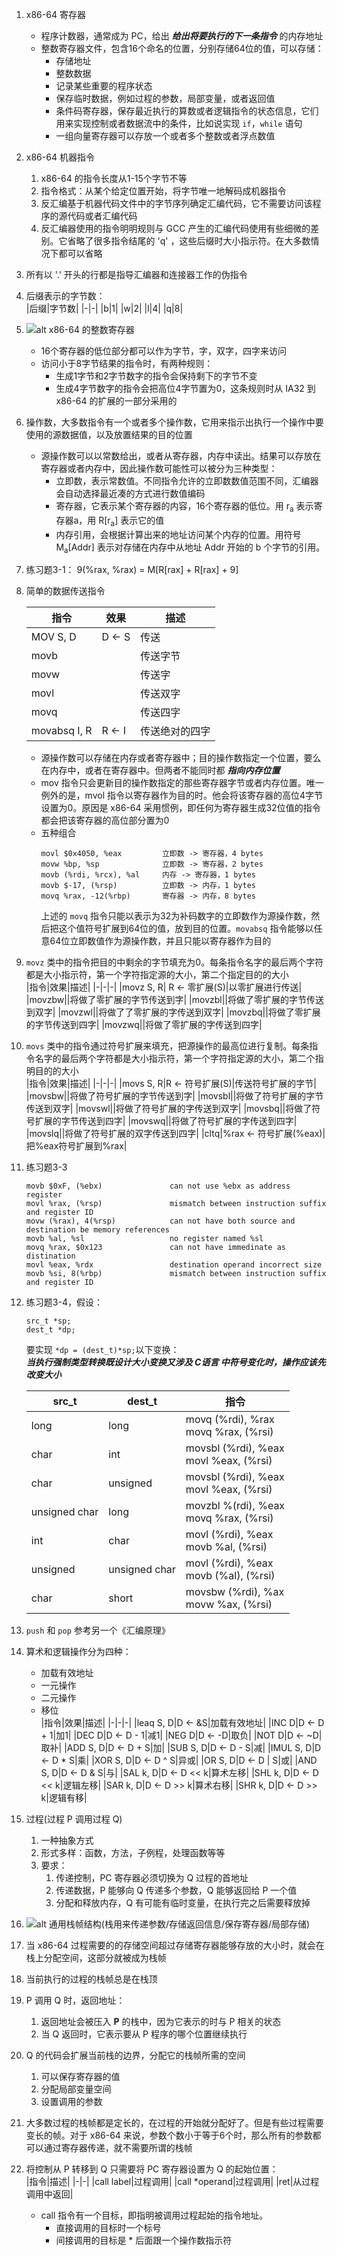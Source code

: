 1.  x86-64 寄存器     
    + 程序计数器，通常成为 PC，给出 ___给出将要执行的下一条指令___ 的内存地址      
    + 整数寄存器文件，包含16个命名的位置，分别存储64位的值，可以存储：      
      + 存储地址      
      + 整数数据      
      + 记录某些重要的程序状态    
      + 保存临时数据，例如过程的参数，局部变量，或者返回值    
      + 条件码寄存器，保存最近执行的算数或者逻辑指令的状态信息，它们用来实现控制或者数据流中的条件，比如说实现 `if`，`while` 语句   
      + 一组向量寄存器可以存放一个或者多个整数或者浮点数值      
2.  x86-64 机器指令     
    1.  x86-64 的指令长度从1-15个字节不等     
    2.  指令格式：从某个给定位置开始，将字节唯一地解码成机器指令      
    3.  反汇编基于机器代码文件中的字节序列确定汇编代码，它不需要访问该程序的源代码或者汇编代码      
    4.  反汇编器使用的指令明明规则与 GCC 产生的汇编代码使用有些细微的差别。它省略了很多指令结尾的 'q' ，这些后缀时大小指示符。在大多数情况下都可以省略     
3.  所有以 '.' 开头的行都是指导汇编器和连接器工作的伪指令   
4.  后缀表示的字节数：      
    |后缀|字节数|
    |-|-|
    |b|1|
    |w|2|
    |l|4|
    |q|8|

5.  ![alt x86-64 的整数寄存器](./pictures/整数寄存器.png "x86-64 的整数寄存器")     
    + 16个寄存器的低位部分都可以作为字节，字，双字，四字来访问      
    + 访问小于8字节结果的指令时，有两种规则：    
      + 生成1字节和2字节数字的指令会保持剩下的字节不变      
      + 生成4字节数字的指令会把高位4字节置为0，这条规则时从 IA32 到x86-64 的扩展的一部分采用的      
6.  操作数，大多数指令有一个或者多个操作数，它用来指示出执行一个操作中要使用的源数据值，以及放置结果的目的位置    
    + 源操作数可以以常数给出，或者从寄存器，内存中读出。结果可以存放在寄存器或者内存中，因此操作数可能性可以被分为三种类型：      
      + 立即数，表示常数值。不同指令允许的立即数数值范围不同，汇编器会自动选择最近凑的方式进行数值编码      
      + 寄存器，它表示某个寄存器的内容，16个寄存器的低位。用 r<sub>a</sub> 表示寄存器a，用 R[r<sub>a</sub>] 表示它的值    
      + 内存引用，会根据计算出来的地址访问某个内存的位置。用符号 M<sub>a</sub>[Addr] 表示对存储在内存中从地址 Addr 开始的 b 个字节的引用。   
7.  练习题3-1： 9(%rax, %rax) = M[R[rax] + R[rax] + 9]      
8.  简单的数据传送指令    

    |指令|效果|描述|
    |-|-|-|
    |MOV S, D|D &larr; S|传送| 
    |movb||传送字节|
    |movw||传送字|
    |movl||传送双字|
    |movq||传送四字|
    |movabsq I, R|R &larr; I|传送绝对的四字|
    + 源操作数可以存储在内存或者寄存器中；目的操作数指定一个位置，要么在内存中，或者在寄存器中。但两者不能同时都 ___指向内存位置___         
    + mov 指令只会更新目的操作数指定的那些寄存器字节或者内存位置。唯一例外的是，mvol 指令以寄存器作为目的时。他会将该寄存器的高位4字节设置为0。原因是 x86-64 采用惯例，即任何为寄存器生成32位值的指令都会把该寄存器的高位部分置为0        
    + 五种组合      
        ```
      movl $0x4050, %eax         立即数 -> 寄存器，4 bytes
      movw %bp, %sp              立即数 -> 寄存器，2 bytes
      movb (%rdi, %rcx), %al     内存 -> 寄存器，1 bytes
      movb $-17, (%rsp)          立即数 -> 内存，1 bytes
      movq %rax, -12(%rbp)       寄存器 -> 内存，8 bytes
        ```
      上述的 `movq` 指令只能以表示为32为补码数字的立即数作为源操作数，然后把这个值符号扩展到64位的值，放到目的位置。`movabsq` 指令能够以任意64位立即数值作为源操作数，并且只能以寄存器作为目的     
9.  `movz` 类中的指令把目的中剩余的字节填充为0。每条指令名字的最后两个字符都是大小指示符，第一个字符指定源的大小，第二个指定目的的大小     
    |指令|效果|描述|
    |-|-|-|
    |movz S, R| R &larr; 零扩展(S)|以零扩展进行传送|
    |movzbw||将做了零扩展的字节传送到字|
    |movzbl||将做了零扩展的字节传送到双字|
    |movzwl||将做了了零扩展的字传送到双字|
    |movzbq||将做了零扩展的字节传送到四字|
    |movzwq||将做了零扩展的字传送到四字|

10. `movs` 类中的指令通过符号扩展来填充，把源操作的最高位进行复制。每条指令名字的最后两个字符都是大小指示符，第一个字符指定源的大小，第二个指明目的的大小       
    |指令|效果|描述|
    |-|-|-|
    |movs S, R|R &larr; 符号扩展(S)|传送符号扩展的字节|
    |movsbw||将做了符号扩展的字节传送到字|
    |movsbl||将做了符号扩展的字节传送到双字|
    |movswl||将做了符号扩展的字传送到双字|
    |movsbq||将做了符号扩展的字节传送到四字|
    |movswq||将做了符号扩展的字传送到四字|
    |movslq||将做了符号扩展的双字传送到四字|
    |cltq|%rax &larr; 符号扩展(%eax)|把%eax符号扩展到%rax|

11. 练习题3-3     
    ```
    movb $0xF, (%ebx)               can not use %ebx as address register
    movl %rax, (%rsp)               mismatch between instruction suffix and register ID
    movw (%rax), 4(%rsp)            can not have both source and destination be memory references
    movb %al, %sl                   no register named %sl
    movq %rax, $0x123               can not have immedinate as distination
    movl %eax, %rdx                 destination operand incorrect size
    movb %si, 8(%rbp)               mismatch between instruction suffix and register ID
    ```
12. 练习题3-4，假设：     
    ```
    src_t *sp;
    dest_t *dp;
    ```
    要实现 `*dp = (dest_t)*sp;`以下变换：     
    ___当执行强制类型转换既设计大小变换又涉及 C语言 中符号变化时，操作应该先改变大小___     

    |src_t|dest_t|指令|
    |-|-|-|
    |long|long|movq (%rdi), %rax<br>movq %rax, (%rsi)|
    |char|int|movsbl (%rdi), %eax<br>movl %eax, (%rsi)|
    |char|unsigned|movsbl (%rdi), %eax<br>movl %eax, (%rsi)|
    |unsigned char|long|movzbl %(rdi), %eax<br>movq %rax, (%rsi)|
    |int|char|movl (%rdi), %eax<br>movb %al, (%rsi)|
    |unsigned|unsigned char|movl (%rdi), %eax<br>movb (%al), (%rsi)|
    |char|short|movsbw (%rdi), %ax<br>movw %ax, (%rsi)|

13. `push` 和 `pop` 参考另一个《汇编原理》       
14. 算术和逻辑操作分为四种：   
    + 加载有效地址      
    + 一元操作    
    + 二元操作    
    + 移位      
    |指令|效果|描述|
    |-|-|-|
    |leaq S, D|D &larr; &S|加载有效地址|
    |INC D|D &larr; D + 1|加1|
    |DEC D|D &larr; D - 1|减1|
    |NEG D|D &larr; -D|取负|
    |NOT D|D &larr; ~D|取补|
    |ADD S, D|D &larr; D + S|加|
    |SUB S, D|D &larr; D - S|减|
    |IMUL S, D|D &larr; D * S|乘|
    |XOR S, D|D &larr; D ^ S|异或|
    |OR S, D|D &larr; D | S|或|
    |AND S, D|D &larr; D & S|与|
    |SAL k, D|D &larr; D << k|算术左移|
    |SHL k, D|D &larr; D << k|逻辑左移|
    |SAR k, D|D &larr; D >> k|算术右移|
    |SHR k, D|D &larr; D >> k|逻辑有移|

1.  过程(过程 P 调用过程 Q)      
    1.  一种抽象方式      
    2.  形式多样：函数，方法，子例程，处理函数等等      
    3.  要求：      
        1.  传递控制，PC 寄存器必须切换为 Q 过程的首地址      
        2.  传递数据，P 能够向 Q 传递多个参数，Q 能够返回给 P 一个值      
        3.  分配和释放内存，Q 有可能有临时变量，在执行完之后需要释放掉      
2.  ![alt 通用栈帧结构(栈用来传递参数/存储返回信息/保存寄存器/局部存储)](./pictures/通用栈帧结构.png "通用栈帧结构")      
3.  当 x86-64 过程需要的的存储空间超过存储寄存器能够存放的大小时，就会在栈上分配空间，这部分就被成为栈帧      
4.  当前执行的过程的栈帧总是在栈顶      
5.  P 调用 Q 时，返回地址：   
    1.  返回地址会被压入  __P__ 的栈中，因为它表示的时与 P 相关的状态     
    2.  当 Q 返回时，它表示要从 P 程序的哪个位置继续执行      
6.  Q 的代码会扩展当前栈的边界，分配它的栈帧所需的空间      
    1.  可以保存寄存器的值      
    2.  分配局部变量空间      
    3.  设置调用的参数      
7.  大多数过程的栈帧都是定长的，在过程的开始就分配好了。但是有些过程需要变长的帧。对于 x86-64 来说，参数个数小于等于6个时，那么所有的参数都可以通过寄存器传递，就不需要所谓的栈帧     
8.  将控制从 P 转移到 Q 只需要将 PC 寄存器设置为 Q 的起始位置：   
    |指令|描述|
    |-|-|
    |call label|过程调用|
    |call *operand|过程调用|
    |ret|从过程调用中返回|

    + call 指令有一个目标，即指明被调用过程起始的指令地址。     
      + 直接调用的目标时一个标号     
      + 间接调用的目标是 * 后面跟一个操作数指示符     

